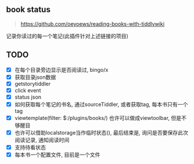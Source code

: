 ## book status

> https://github.com/oeyoews/reading-books-with-tiddlywiki

记录你读过的每一个笔记(此插件针对上述链接的项目)

## TODO

- [x] 在每个目录旁边显示是否阅读过, bingo/x
- [x] 获取目录json数据
- [x] getstorytiddler
- [x] click event
- [x] status json
- [x] 如何获取每个笔记的书名, 通过sourceTiddler, 或者获取tag, 每本书只有一个tag
- [x] viewtemplate(filter: $:/plugins/books/) 也许可以做成viewtoolbar, 但是不够醒目
- [x] 也许可以借助localstorage当作临时状态(), 最后结束是, 询问是否要保存此次阅读记录, 通知阅读时间
- [x] 支持待看状态
- [x] 每本书一个配置文件, 目前是一个文件
